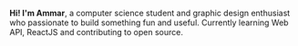 **Hi! I'm Ammar**, 
a computer science student and graphic design enthusiast who passionate to build something fun and useful. 
Currently learning Web API, ReactJS and contributing to open source.
